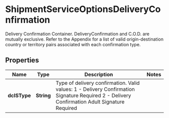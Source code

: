 

# ShipmentServiceOptionsDeliveryConfirmation

Delivery Confirmation Container.  DeliveryConfirmation and C.O.D. are mutually exclusive.   Refer to the Appendix for a list of valid origin-destination country or territory pairs associated with each confirmation type.

## Properties

| Name | Type | Description | Notes |
|------------ | ------------- | ------------- | -------------|
|**dcISType** | **String** | Type of delivery confirmation.  Valid values:  1 - Delivery Confirmation Signature Required  2 - Delivery Confirmation Adult Signature Required |  |



